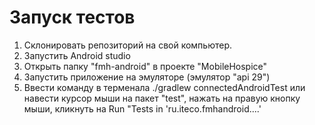 # Запуск тестов

1. Склонировать репозиторий на свой компьютер.
2. Запустить Android studio
3. Открыть папку "fmh-android" в проекте "MobileHospice"
4. Запустить приложение на эмуляторе (эмулятор "api 29")
5. Ввести команду в терменала ./gradlew connectedAndroidTest или навести курсор мыши на пакет "test", нажать на правую кнопку мыши, кликнуть на Run "Tests in 'ru.iteco.fmhandroid....'
